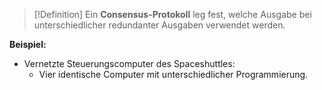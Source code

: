 >[!Definition]
>Ein **Consensus-Protokoll** leg fest, welche Ausgabe bei unterschiedlicher redundanter Ausgaben verwendet werden.

**Beispiel:**
- Vernetzte Steuerungscomputer des Spaceshuttles: 
	- Vier identische Computer mit unterschiedlicher Programmierung.
